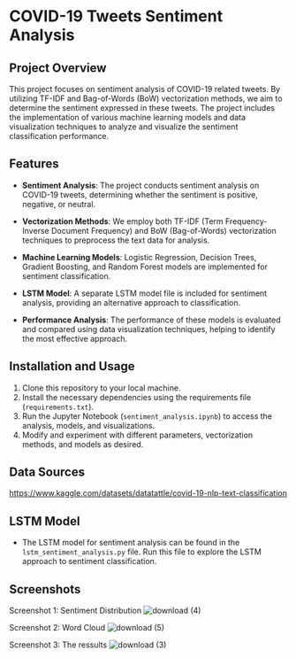 # COVID-19 Tweets Sentiment Analysis

## Project Overview
This project focuses on sentiment analysis of COVID-19 related tweets. By utilizing TF-IDF and Bag-of-Words (BoW) vectorization methods, we aim to determine the sentiment expressed in these tweets. The project includes the implementation of various machine learning models and data visualization techniques to analyze and visualize the sentiment classification performance.

## Features
- **Sentiment Analysis**: The project conducts sentiment analysis on COVID-19 tweets, determining whether the sentiment is positive, negative, or neutral.

- **Vectorization Methods**: We employ both TF-IDF (Term Frequency-Inverse Document Frequency) and BoW (Bag-of-Words) vectorization techniques to preprocess the text data for analysis.

- **Machine Learning Models**: Logistic Regression, Decision Trees, Gradient Boosting, and Random Forest models are implemented for sentiment classification.

- **LSTM Model**: A separate LSTM model file is included for sentiment analysis, providing an alternative approach to classification.

- **Performance Analysis**: The performance of these models is evaluated and compared using data visualization techniques, helping to identify the most effective approach.

## Installation and Usage
1. Clone this repository to your local machine.
2. Install the necessary dependencies using the requirements file (`requirements.txt`).
3. Run the Jupyter Notebook (`sentiment_analysis.ipynb`) to access the analysis, models, and visualizations.
4. Modify and experiment with different parameters, vectorization methods, and models as desired.

## Data Sources
https://www.kaggle.com/datasets/datatattle/covid-19-nlp-text-classification

## LSTM Model
- The LSTM model for sentiment analysis can be found in the `lstm_sentiment_analysis.py` file. Run this file to explore the LSTM approach to sentiment classification.

## Screenshots
Screenshot 1: Sentiment Distribution
![download (4)](https://github.com/Sameer1232018/sentiment_analysis/assets/49482350/247da2ab-ee45-4d6b-83d0-a0fa44631a1c)

Screenshot 2: Word Cloud
![download (5)](https://github.com/Sameer1232018/sentiment_analysis/assets/49482350/9a782525-913d-4b7f-9ce6-718204b00f62)

Screenshot 3: The ressults
![download (3)](https://github.com/Sameer1232018/sentiment_analysis/assets/49482350/4f5459b0-6ae2-4c52-aa63-5a29baf43baa)

